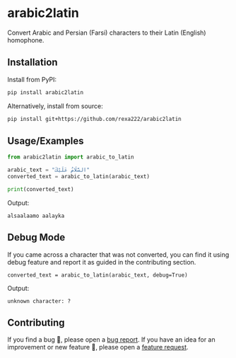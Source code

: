 
# arabic2latin

Convert Arabic and Persian (Farsi) characters to their Latin (English) homophone.


## Installation

Install from PyPI:
```bash
pip install arabic2latin
```
Alternatively, install from source:
```bash
pip install git+https://github.com/rexa222/arabic2latin
```
## Usage/Examples

```python
from arabic2latin import arabic_to_latin

arabic_text = "السَّلَامُ عَلَيْكَ"
converted_text = arabic_to_latin(arabic_text)

print(converted_text)
```
Output:
```text
alsaalaamo aalayka
```
## Debug Mode
If you came across a character that was not converted, you can find it using debug feature and report it as guided in the contributing section.
```text
converted_text = arabic_to_latin(arabic_text, debug=True)
```
Output:
```text
unknown character: ?
```




## Contributing

If you find a bug 🐛, please open a [bug report](https://github.com/rexa222/arabic2latin/issues/new?assignees=&labels=bug&template=bug_report.md&title=). If you have an idea for an improvement or new feature 🚀, please open a [feature request](https://github.com/rexa222/arabic2latin/issues/new?assignees=&labels=Feature+request&template=feature_request.md&title=).


